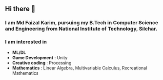 ## Hi there 👋
### I am Md Faizal Karim, pursuing my B.Tech in Computer Science and Engineering from National Institute of Technology, Silchar.
### I am interested in
* <b>ML/DL </b>
* <b>Game Development</b> : Unity
* <b>Creative coding</b> : Processing
* <b>Mathematics</b> : Linear Algebra, Multivariable Calculus, Recreational Mathematics 
<!--
**FaizalKarim280280/FaizalKarim280280** is a ✨ _special_ ✨ repository because its `README.md` (this file) appears on your GitHub profile.

Here are some ideas to get you started:

- 🔭 I’m currently working on ...
- 🌱 I’m currently learning ...
- 👯 I’m looking to collaborate on ...
- 🤔 I’m looking for help with ...
- 💬 Ask me about ...
- 📫 How to reach me: ...
- 😄 Pronouns: ...
- ⚡ Fun fact: ...
-->

